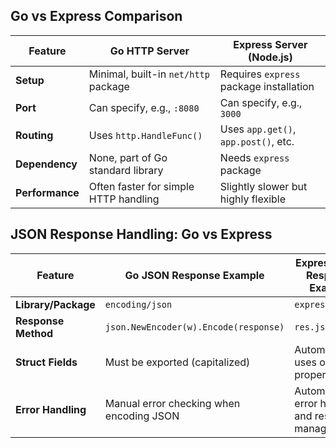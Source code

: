 ## Go vs Express Comparison

| Feature         | Go HTTP Server                        | Express Server (Node.js)                |
| --------------- | ------------------------------------- | --------------------------------------- |
| **Setup**       | Minimal, built-in `net/http` package  | Requires `express` package installation |
| **Port**        | Can specify, e.g., `:8080`            | Can specify, e.g., `3000`               |
| **Routing**     | Uses `http.HandleFunc()`              | Uses `app.get()`, `app.post()`, etc.    |
| **Dependency**  | None, part of Go standard library     | Needs `express` package                 |
| **Performance** | Often faster for simple HTTP handling | Slightly slower but highly flexible     |

## JSON Response Handling: Go vs Express

| Feature             | Go JSON Response Example                 | Express JSON Response Example                    |
| ------------------- | ---------------------------------------- | ------------------------------------------------ |
| **Library/Package** | `encoding/json`                          | `express`                                        |
| **Response Method** | `json.NewEncoder(w).Encode(response)`    | `res.json(data)`                                 |
| **Struct Fields**   | Must be exported (capitalized)           | Automatically uses object properties             |
| **Error Handling**  | Manual error checking when encoding JSON | Automatic error handling and response management |
